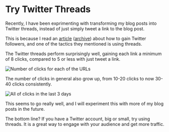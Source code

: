 # Try Twitter Threads

Recently, I have been exprimenting with transforming my blog posts into Twitter threads, instead of just simply tweet a link to the blog post.

This is because I read an [article](https://sproutsocial.com/insights/how-to-get-more-followers-on-twitter/) ([archive](https://archive.is/aNUXv)) about how to gain Twitter followers, and one of the tactics they mentioned is using threads.

The Twitter threads perform surprisingly well, gaining each link a minimum of 8 clicks, compared to 5 or less with just tweet a link.

![Number of clicks for each of the URLs](https://files.catbox.moe/r1bakg.png)

The number of clicks in general also grow up, from 10-20 clicks to now 30-40 clicks consistently.

![All of clicks in the last 3 days](https://files.catbox.moe/548az9.png)

This seems to go really well, and I will experiment this with more of my blog posts in the future.

The bottom line? If you have a Twitter account, big or small, try using threads. It is a great way to engage with your audience and get more traffic.
